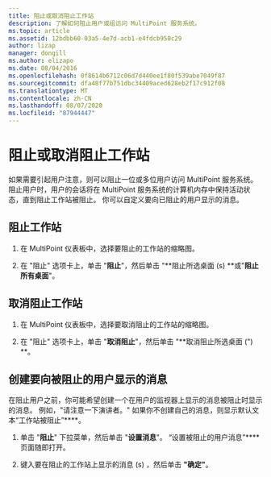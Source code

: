 ```yaml
---
title: 阻止或取消阻止工作站
description: 了解如何阻止用户或组访问 MultiPoint 服务系统。
ms.topic: article
ms.assetid: 12bdbb60-03a5-4e7d-acb1-e4fdcb950c29
author: lizap
manager: dongill
ms.author: elizapo
ms.date: 08/04/2016
ms.openlocfilehash: 0f8614b6712c06d7d440ee1f80f539abe7049f87
ms.sourcegitcommit: dfa48f77b751dbc34409aced628eb2f17c912f08
ms.translationtype: MT
ms.contentlocale: zh-CN
ms.lasthandoff: 08/07/2020
ms.locfileid: "87944447"
---
```

# <a name="block-or-unblock-a-station"></a>阻止或取消阻止工作站
如果需要引起用户注意，则可以阻止一位或多位用户访问 MultiPoint 服务系统。 阻止用户时，用户的会话将在 MultiPoint 服务系统的计算机内存中保持活动状态，直到阻止工作站被阻止。 你可以自定义要向已阻止的用户显示的消息。

## <a name="to-block-a-station"></a>阻止工作站

1.  在 MultiPoint 仪表板中，选择要阻止的工作站的缩略图。

2.  在 "阻止" 选项卡上，单击 "**阻止**"，然后单击 "**阻止所选桌面 (s) **或"**阻止所有桌面**"。

## <a name="to-unblock-a-station"></a>取消阻止工作站

1.  在 MultiPoint 仪表板中，选择要取消阻止的工作站的缩略图。

2.  在 "阻止" 选项卡上，单击 "**取消阻止**"，然后单击 "**取消阻止所选桌面 (") **。

## <a name="create-a-message-to-display-for-blocked-users"></a>创建要向被阻止的用户显示的消息
在阻止用户之前，你可能希望创建一个在用户的监视器上显示的消息被阻止时显示的消息。 例如，"请注意一下演讲者。" 如果你不创建自己的消息，则显示默认文本“工作站被阻止”****。

1.  单击 "**阻止**" 下拉菜单，然后单击 "**设置消息**"。 “设置被阻止的用户消息”**** 页面随即打开。

2.  键入要在阻止的工作站上显示的消息 (s) ，然后单击 **"确定"**。